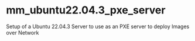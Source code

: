 # mm_ubuntu22.04.3_pxe_server
Setup of a Ubuntu 22.04.3 Server to use as an PXE server to deploy Images over Network
